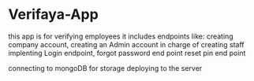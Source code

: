 # Verifaya-App

this app is for verifying employees
it includes endpoints like: 
creating company account,
creating an Admin account in charge of creating staff
implenting Login endpoint,
forgot password end point
reset pin end point

connecting to mongoDB for storage
deploying to the server
